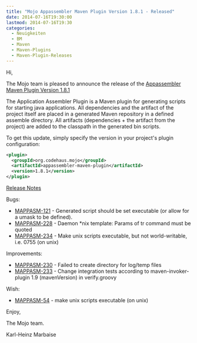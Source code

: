 ```yaml
---
title: "Mojo Appassembler Maven Plugin Version 1.8.1 - Released"
date: 2014-07-16T19:30:00
lastmod: 2014-07-16T19:30
categories:
  - Neuigkeiten
  - BM
  - Maven
  - Maven-Plugins
  - Maven-Plugin-Releases
---
```

Hi,

The Mojo team is pleased to announce the release of the 
[Appassembler Maven Plugin Version 1.8.1](http://mojo.codehaus.org/appassembler/appassembler-maven-plugin/)

The Application Assembler Plugin is a Maven plugin for generating scripts for
starting java applications. All dependencies and the artifact of the project
itself are placed in a generated Maven repository in a defined assemble
directory. All artifacts (dependencies + the artifact from the project) are
added to the classpath in the generated bin scripts.

To get this update, simply specify the version in your project's plugin configuration: 

```xml
<plugin>
  <groupId>org.codehaus.mojo</groupId>
  <artifactId>appassembler-maven-plugin</artifactId>
  <version>1.8.1</version>
</plugin>
```

<!-- more -->

[Release Notes](http://jira.codehaus.org/secure/ReleaseNote.jspa?projectId=11780&version=20322)

Bugs:

 * [MAPPASM-121](https://issues.apache.org/jira/browse/MAPPASM-121) - Generated script should be set executable (or allow for a umask to be defined).
 * [MAPPASM-228](https://issues.apache.org/jira/browse/MAPPASM-228) - Daemon *nix template: Params of tr command must be quoted
 * [MAPPASM-234](https://issues.apache.org/jira/browse/MAPPASM-234) - Make unix scripts executable, but not world-writable, i.e. 0755 (on unix)

Improvements:

 * [MAPPASM-230](https://issues.apache.org/jira/browse/MAPPASM-230) - Failed to create directory for log/temp files
 * [MAPPASM-233](https://issues.apache.org/jira/browse/MAPPASM-233) - Change integration tests according to maven-invoker-plugin 1.9 (mavenVersion) in verify.groovy

Wish:

 * [MAPPASM-54](https://issues.apache.org/jira/browse/MAPPASM-54) - make unix scripts executable (on unix)


Enjoy,

The Mojo team.

Karl-Heinz Marbaise
